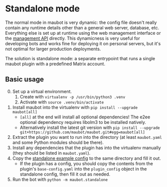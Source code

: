 # Standalone mode

The normal mode in maubot is very dynamic: the config file doesn't really
contain any runtime details other than a general web server, database, etc.
Everything else is set up at runtime using the web management interface or
the [management API](../management-api.md) directly. This dynamicness is very
useful for developing bots and works fine for deploying it on personal servers,
but it's not optimal for larger production deployments.

The solution is standalone mode: a separate entrypoint that runs a single maubot
plugin with a predefined Matrix account.

## Basic usage

0. Set up a virtual environment.
   1. Create with `virtualenv -p /usr/bin/python3 .venv`
   2. Activate with `source .venv/bin/activate`
1. Install maubot into the virtualenv with `pip install --upgrade maubot[all]`
   * `[all]` at the end will install all optional dependencies!
     The e2ee optional dependency requires libolm3 to be installed natively.
   * Alternatively install the latest git version with
     `pip install --upgrade git+https://github.com/maubot/maubot.git#egg=maubot[all]`
2. Extract the plugin you want to run into the directory
   (at least `maubot.yaml` and some Python modules should be there).
3. Install any dependencies that the plugin has into the virtualenv manually
   (they should be listed in `maubot.yaml`).
4. Copy the [standalone example config] to the same directory and fill it out.
   * If the plugin has a config, you should copy the contents from the plugin's
     `base-config.yaml` into the `plugin_config` object in the standalone config,
     then fill it out as needed.
5. Run the bot with `python -m maubot.standalone`

[standalone example config]: https://github.com/maubot/maubot/blob/master/maubot/standalone/example-config.yaml
